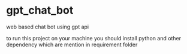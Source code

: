 # gpt_chat_bot
web based chat bot using gpt api

to run this project on your machine you should install python and other dependency which are mention in requirement folder

